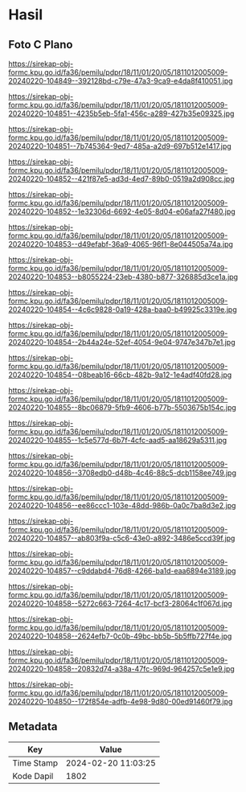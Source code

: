 # Hasil

## Foto C Plano

https://sirekap-obj-formc.kpu.go.id/fa36/pemilu/pdpr/18/11/01/20/05/1811012005009-20240220-104849--392128bd-c79e-47a3-9ca9-e4da8f410051.jpg

https://sirekap-obj-formc.kpu.go.id/fa36/pemilu/pdpr/18/11/01/20/05/1811012005009-20240220-104851--4235b5eb-5fa1-456c-a289-427b35e09325.jpg

https://sirekap-obj-formc.kpu.go.id/fa36/pemilu/pdpr/18/11/01/20/05/1811012005009-20240220-104851--7b745364-9ed7-485a-a2d9-697b512e1417.jpg

https://sirekap-obj-formc.kpu.go.id/fa36/pemilu/pdpr/18/11/01/20/05/1811012005009-20240220-104852--421f87e5-ad3d-4ed7-89b0-0519a2d908cc.jpg

https://sirekap-obj-formc.kpu.go.id/fa36/pemilu/pdpr/18/11/01/20/05/1811012005009-20240220-104852--1e32306d-6692-4e05-8d04-e06afa27f480.jpg

https://sirekap-obj-formc.kpu.go.id/fa36/pemilu/pdpr/18/11/01/20/05/1811012005009-20240220-104853--d49efabf-36a9-4065-96f1-8e044505a74a.jpg

https://sirekap-obj-formc.kpu.go.id/fa36/pemilu/pdpr/18/11/01/20/05/1811012005009-20240220-104853--b8055224-23eb-4380-b877-326885d3ce1a.jpg

https://sirekap-obj-formc.kpu.go.id/fa36/pemilu/pdpr/18/11/01/20/05/1811012005009-20240220-104854--4c6c9828-0a19-428a-baa0-b49925c3319e.jpg

https://sirekap-obj-formc.kpu.go.id/fa36/pemilu/pdpr/18/11/01/20/05/1811012005009-20240220-104854--2b44a24e-52ef-4054-9e04-9747e347b7e1.jpg

https://sirekap-obj-formc.kpu.go.id/fa36/pemilu/pdpr/18/11/01/20/05/1811012005009-20240220-104854--08beab16-66cb-482b-9a12-1e4adf40fd28.jpg

https://sirekap-obj-formc.kpu.go.id/fa36/pemilu/pdpr/18/11/01/20/05/1811012005009-20240220-104855--8bc06879-5fb9-4606-b77b-5503675b154c.jpg

https://sirekap-obj-formc.kpu.go.id/fa36/pemilu/pdpr/18/11/01/20/05/1811012005009-20240220-104855--1c5e577d-6b7f-4cfc-aad5-aa18629a5311.jpg

https://sirekap-obj-formc.kpu.go.id/fa36/pemilu/pdpr/18/11/01/20/05/1811012005009-20240220-104856--3708edb0-d48b-4c46-88c5-dcb1158ee749.jpg

https://sirekap-obj-formc.kpu.go.id/fa36/pemilu/pdpr/18/11/01/20/05/1811012005009-20240220-104856--ee86ccc1-103e-48dd-986b-0a0c7ba8d3e2.jpg

https://sirekap-obj-formc.kpu.go.id/fa36/pemilu/pdpr/18/11/01/20/05/1811012005009-20240220-104857--ab803f9a-c5c6-43e0-a892-3486e5ccd39f.jpg

https://sirekap-obj-formc.kpu.go.id/fa36/pemilu/pdpr/18/11/01/20/05/1811012005009-20240220-104857--c9ddabd4-76d8-4266-ba1d-eaa6894e3189.jpg

https://sirekap-obj-formc.kpu.go.id/fa36/pemilu/pdpr/18/11/01/20/05/1811012005009-20240220-104858--5272c663-7264-4c17-bcf3-28064c1f067d.jpg

https://sirekap-obj-formc.kpu.go.id/fa36/pemilu/pdpr/18/11/01/20/05/1811012005009-20240220-104858--2624efb7-0c0b-49bc-bb5b-5b5ffb727f4e.jpg

https://sirekap-obj-formc.kpu.go.id/fa36/pemilu/pdpr/18/11/01/20/05/1811012005009-20240220-104858--20832d74-a38a-47fc-969d-964257c5e1e9.jpg

https://sirekap-obj-formc.kpu.go.id/fa36/pemilu/pdpr/18/11/01/20/05/1811012005009-20240220-104850--172f854e-adfb-4e98-9d80-00ed91460f79.jpg


## Metadata

| Key        | Value               |
| ---------- | ------------------- |
| Time Stamp | 2024-02-20 11:03:25 |
| Kode Dapil | 1802                |



